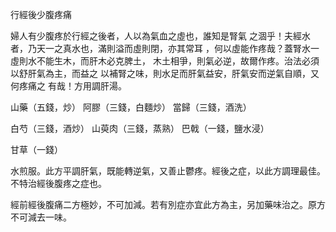 行經後少腹疼痛

婦人有少腹疼於行經之後者，人以為氣血之虛也，誰知是腎氣 之涸乎！夫經水者，乃天一之真水也，滿則溢而虛則閉，亦其常耳 ，何以虛能作疼哉？蓋腎水一虛則水不能生木，而肝木必克脾土， 木土相爭，則氣必逆，故爾作疼。治法必須以舒肝氣為主，而益之 以補腎之味，則水足而肝氣益安，肝氣安而逆氣自順，又何疼痛之 有哉！方用調肝湯。 

山藥（五錢，炒） 阿膠（三錢，白麵炒） 當歸（三錢，酒洗） 

白芍（三錢，酒炒） 山萸肉（三錢，蒸熟） 巴戟（一錢，鹽水浸） 

甘草（一錢） 

水煎服。此方平調肝氣，既能轉逆氣，又善止鬱疼。經後之症，以此方調理最佳。不特治經後腹疼之症也。 

經前經後腹痛二方極妙，不可加減。若有別症亦宜此方為主，另加藥味治之。原方不可減去一味。 

